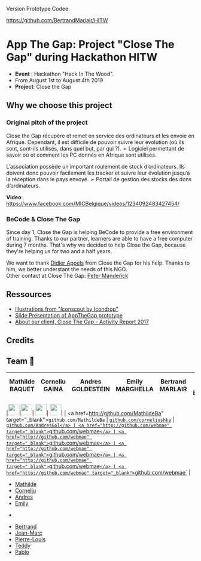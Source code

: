 Version Prototype Codee. 

https://github.com/BertrandMarlair/HITW

# App The Gap: Project "Close The Gap" during Hackathon HITW
- **Event** : Hackathon "Hack In The Wood". 
- From August 1st to August 4th 2019
- **Project**: Close the Gap

## Why we choose this project
### Original pitch of the project  
Close the Gap récupère et remet en service des ordinateurs et les envoie en Afrique. Cependant, il est
difficile de pouvoir suivre leur évolution (où ils sont, sont-ils utilisés, dans quel but, par qui ?).
➢ Logiciel permettant de savoir où et comment les PC donnés en Afrique sont utilisés.


L’association possède un important roulement de stock d’ordinateurs. Ils doivent donc pouvoir facilement
les tracker et suivre leur évolution jusqu’à la réception dans le pays envoyé.
➢ Portail de gestion des stocks des dons d’ordinateurs.

**Video**: https://www.facebook.com/MICBelgique/videos/1234092483427454/

### BeCode & Close The Gap
Since day 1, Close the Gap is helping BeCode to provide a free environment of training. Thanks to our partner, learners are able to have a free computer during 7 months. That's why we decided to help Close the Gap, because they're helping us for two and a half years.

We want to thank [Didier Appels](https://www.linkedin.com/in/didier-appels-75a7703/) from Close the Gap for his help. Thanks to him, we better understant the needs of this NGO.    
Other contact at Close The Gap: [Peter Manderick](https://www.linkedin.com/in/peter-manderick-6a30356/)

## Ressources
- [Illustrations from "Iconscout by Icondrop"](https://iconscout.com/icondrop/)  
- [Slide Presentation of AppTheGap prototype](https://drive.google.com/file/d/0B3HtUMZ8bWh0T0x3VV9SQXA2UkpPdEpTM2EzTVVVR0lVWGx3/view?usp=sharing)
-  [About our client, Close The Gap - Activity Report 2017](https://www.close-the-gap.org/binaries/content/assets/close-the-gap/activity-reports/ctg_web_activityreport_2017.pdf)




## Credits


## Team 🔌
| Mathilde BAQUET | Corneliu GAINA | Andres GOLDESTEIN | Emily MARGHELLA | Bertrand MARLAIR | Jean-Marc BROUTIN | Pierre-Louis PICARD | Teddy WAUQUIER | Pablo MOMBO RASERO 
| :---: |:---:| :---:| :---:| :---: |:---:| :---:| :---:|:---:|

|<img src="https://avatars0.githubusercontent.com/u/46488203?s=400&v=4" width="30" />|<img src="https://avatars2.githubusercontent.com/u/46483828?s=400&u=66a582c90b3584cf4d9b6a6ed96b2037f927e59f&v=4" width="30" />| <img src="https://avatars3.githubusercontent.com/u/39053043?s=400&v=4" width="30" />|  <img src="https://avatars1.githubusercontent.com/u/46483156?s=400&v=4" width="30" />|
| <a href=http://github.com/MathildeBa" target="_blank">`github.com/MathildeBa`</a> | <a href="http://github.com/corneliushka" target="_blank">`github.com/corneliushka`</a>  | <a href="http://github.com/AndresGol" target="_blank">`github.com/AndresGol</a> | <a href="http://github.com/webmae" target="_blank">`github.com/webmae`</a> | <a href="http://github.com/webmae" target="_blank">`github.com/webmae`</a> | <a href="http://github.com/webmae" target="_blank">`github.com/webmae`</a> | <a href="http://github.com/webmae" target="_blank">`github.com/webmae`</a> | <a href="http://github.com/webmae" target="_blank">`github.com/webmae`</a> |


- [Mathilde](http://github.com/MathildeBa)
- [Corneliu](http://github.com/corneliushka)
- [Andres](http://github.com/AndresGol)
- [Emily](http://github.com/webmae)
*
- [Bertrand](http://github.com/Bertrandmarlair)
- [Jean-Marc](http://github.com/jmbroutin)
- [Pierre-Louis](http://github.com/pierrelouis242)
- [Teddy](http://github.com/Elleonors)
- [Pablo](http://github.com/Pablomombo)
